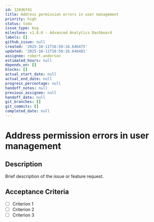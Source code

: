 ```yaml
---
id: 128d6f41
title: Address permission errors in user management
priority: high
status: todo
issue_type: bug
milestone: v1.8.0 - Advanced Analytics Dashboard
labels: []
github_issue: null
created: '2025-10-11T16:50:16.646475'
updated: '2025-10-11T16:50:16.646481'
assignee: robert.anderson
estimated_hours: null
depends_on: []
blocks: []
actual_start_date: null
actual_end_date: null
progress_percentage: null
handoff_notes: null
previous_assignee: null
handoff_date: null
git_branches: []
git_commits: []
completed_date: null
---
```


# Address permission errors in user management

## Description

Brief description of the issue or feature request.

## Acceptance Criteria

- [ ] Criterion 1
- [ ] Criterion 2
- [ ] Criterion 3